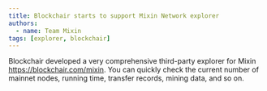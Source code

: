 ```yaml
---
title: Blockchair starts to support Mixin Network explorer
authors:  
  - name: Team Mixin
tags: [explorer, blockchair]
---
```


Blockchair developed a very comprehensive third-party explorer for Mixin https://blockchair.com/mixin. You can quickly check the current number of mainnet nodes, running time, transfer records, mining data, and so on.